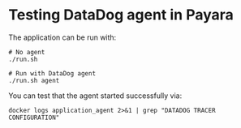 # Testing DataDog agent in Payara

The application can be run with:

```shell
# No agent
./run.sh
```

```shell
# Run with DataDog agent
./run.sh agent
```

You can test that the agent started successfully via:

```shell
docker logs application_agent 2>&1 | grep "DATADOG TRACER CONFIGURATION"
```
